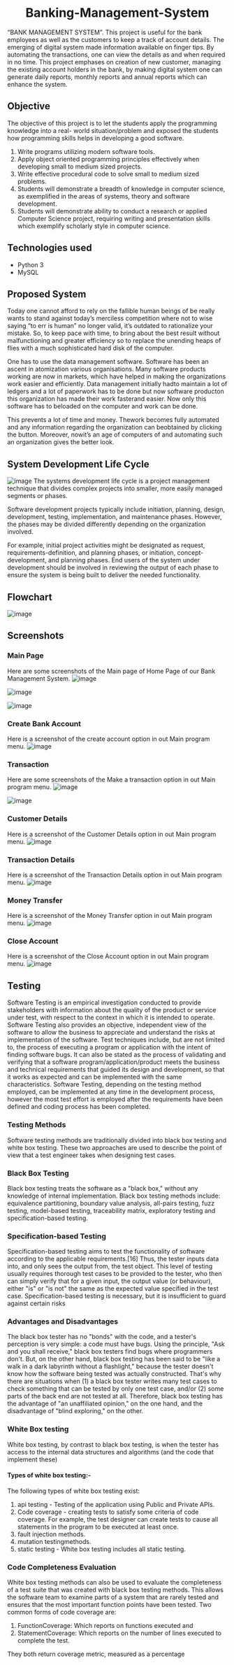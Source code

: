 #   <h1 align="center">Banking-Management-System</h1>


“BANK MANAGEMENT SYSTEM”. This project is useful for the bank employees as well as the customers to keep a track of account details. The emerging of digital system made information available on finger tips. By automating the transactions, one can view the details as and when required in no time. This project emphases on creation of new customer, managing the existing account holders in the bank, by making digital system one can generate daily reports, monthly reports and annual reports which can enhance the system.
## Objective
The objective of this project is to let the students apply the programming knowledge into a real- world situation/problem and exposed the students how programming skills helps in developing a good software. 
1. Write programs utilizing modern software tools. 
2. Apply object oriented programming principles 
effectively when developing small to medium sized 
projects. 
3. Write effective procedural code to solve small to 
medium sized problems. 
4. Students will demonstrate a breadth of knowledge in 
computer science, as exemplified in the areas of 
systems, theory and software development. 
5. Students will demonstrate ability to conduct a research 
or applied Computer Science project, requiring writing 
and presentation skills which exemplify scholarly style in 
computer science.
## Technologies used

- Python 3
- MySQL

## Proposed System
Today one cannot afford to rely on the fallible human 
beings of be really wants to stand against today’s merciless 
competition where not to wise saying “to err is human” no 
longer valid, it’s outdated to rationalize your mistake. So, to 
keep pace with time, to bring about the best result without 
malfunctioning and greater efficiency so to replace the 
unending heaps of flies with a much sophisticated hard disk of 
the computer. 

One has to use the data management software. Software 
has been an ascent in atomization various organisations. Many 
software products working are now in markets, which have 
helped in making the organizations work easier and efficiently. 
Data management initially hadto maintain a lot of ledgers 
and a lot of paperwork has to be done but now software 
producton this organization has made their work fasterand 
easier. Now only this software has to beloaded on the 
computer and work can be done. 

This prevents a lot of time and money. Thework becomes 
fully automated and any information regarding the 
organization can beobtained by clicking the button. Moreover, 
nowit’s an age of computers of and automating such an 
organization gives the better look.


## System Development Life Cycle
![image](https://user-images.githubusercontent.com/67334017/160173170-7dd469af-6c25-427f-833b-1f3e696b872c.png)
The systems development life cycle is a project management 
technique that divides complex projects into smaller, more 
easily managed segments or phases. 
  
  Software development projects typically include initiation, 
planning, design, development, testing, implementation, and 
maintenance phases. However, the phases may be divided 
differently depending on the organization involved. 
  
  For example, initial project activities might be designated 
as request, requirements-definition, and planning phases, or 
initiation, concept-development, and planning phases. End 
users of the system under development should be involved in 
reviewing the output of each phase to ensure the system is 
being built to deliver the needed functionality.

## Flowchart
![image](https://user-images.githubusercontent.com/67334017/160174429-e2622a75-516f-4a66-8289-c9925330e4bc.png)


## Screenshots

### Main Page

Here are some screenshots of the Main page of Home Page of our Bank Management System.
![image](https://user-images.githubusercontent.com/67334017/160166113-8e722e52-24a5-4a3c-94fd-3f84ee19ab02.png)

![image](https://user-images.githubusercontent.com/67334017/160167157-04ed5c98-9531-4bfa-a00c-76bd88bb0517.png)

![image](https://user-images.githubusercontent.com/67334017/160168586-42f1a63d-2203-4c1c-8e18-46a98adfffa5.png)


### Create Bank Account

Here is a screenshot of the create account option in out Main program menu.
![image](https://user-images.githubusercontent.com/67334017/160168872-9b3a9274-7c72-4eb0-9d15-a4b774bff9cb.png)


### Transaction

Here are some screenshots of the Make a transaction option in out Main program menu.
![image](https://user-images.githubusercontent.com/67334017/160169249-15081524-459f-4b31-a14f-1004f8369061.png)

![image](https://user-images.githubusercontent.com/67334017/160169359-f1887942-78a7-4597-af62-94162c12560b.png)


### Customer Details

Here is a screenshot of the Customer Details option in out Main program menu.
![image](https://user-images.githubusercontent.com/67334017/160169628-2879a0fc-358c-4300-8333-f4cfb1f1a3e7.png)


### Transaction Details

Here is a screenshot of the Transaction Details option in out Main program menu.
![image](https://user-images.githubusercontent.com/67334017/160169785-1f63a3b5-bf3a-4324-9bee-bc1f554d8f9c.png)


### Money Transfer

Here is a screenshot of the Money Transfer option in out Main program menu.
![image](https://user-images.githubusercontent.com/67334017/160169998-4e1817f9-95cf-46df-a25e-cafb78b0d7e6.png)


### Close Account

Here is a screenshot of the Close Account option in out Main program menu.
![image](https://user-images.githubusercontent.com/67334017/160170219-51f00f5d-cde1-400b-ba13-a2380c4ccb35.png)


## Testing
Software Testing is an empirical investigation conducted 
to provide stakeholders with information about the quality of 
the product or service under test, with respect to the context in 
which it is intended to operate. Software Testing also provides 
an objective, independent view of the software to allow the 
business to appreciate and understand the risks at 
implementation of the software. Test techniques include, but 
are not limited to, the process of executing a program or 
application with the intent of finding software bugs. 
It can also be stated as the process of validating and verifying 
that a software program/application/product meets the 
business and technical requirements that guided its design and 
development, so that it works as expected and can be 
implemented with the same characteristics. Software Testing, 
depending on the testing method employed, can be 
implemented at any time in the development process, 
however the most test effort is employed after the 
requirements have been defined and coding process has been 
completed.

### Testing Methods
Software testing methods are traditionally divided into 
black box testing and white box testing. These two approaches 
are used to describe the point of view that a test engineer 
takes when designing test cases.

### Black Box Testing
Black box testing treats the software as a "black box," 
without any knowledge of internal implementation. Black box 
testing methods include: equivalence partitioning, boundary 
value analysis, all-pairs testing, fuzz testing, model-based 
testing, traceability matrix, exploratory testing and 
specification-based testing.

### Specification-based Testing
Specification-based testing aims to test the functionality 
of software according to the applicable requirements.[16] Thus, 
the tester inputs data into, and only sees the output from, the 
test object. This level of testing usually requires thorough test 
cases to be provided to the tester, who then can simply verify 
that for a given input, the output value (or behaviour), either 
"is" or "is not" the same as the expected value specified in the 
test case. Specification-based testing is necessary, but it is 
insufficient to guard against certain risks

### Advantages and Disadvantages
The black box tester has no "bonds" with the code, and a 
tester's perception is very simple: a code must have bugs. Using 
the principle, "Ask and you shall receive," black box testers find
bugs where programmers don't. But, on the other hand, black 
box testing has been said to be "like a walk in a dark labyrinth 
without a flashlight," because the tester doesn't know how the 
software being tested was actually constructed. 
That's why there are situations when (1) a black box tester 
writes many test cases to check something that can be tested 
by only one test case, and/or (2) some parts of the back end 
are not tested at all. Therefore, black box testing has the 
advantage of "an unaffiliated opinion," on the one hand, and 
the disadvantage of "blind exploring," on the other.

### White Box testing
White box testing, by contrast to black box testing, is 
when the tester has access to the internal data structures and 
algorithms (and the code that implement these)

#### Types of white box testing:-
The following types of white box testing exist:
1. api testing - Testing of the application using Public 
and Private APIs.
2. Code coverage - creating tests to satisfy some criteria 
of code coverage.
For example, the test designer can create tests to cause all 
statements in the program to be executed at least once.
3. fault injection methods.
4. mutation testingmethods.
5. static testing - White box testing includes all static 
testing.

### Code Completeness Evaluation
White box testing methods can also be used to evaluate 
the completeness of a test suite that was created with black 
box testing methods. This allows the software team to examine 
parts of a system that are rarely tested and ensures that the 
most important function points have been tested.
Two common forms of code coverage are:
1. FunctionCoverage: Which reports on functions 
executed and
2. StatementCoverage: Which reports on the number of 
lines executed to complete the test.

They both return coverage metric, measured as a percentage
